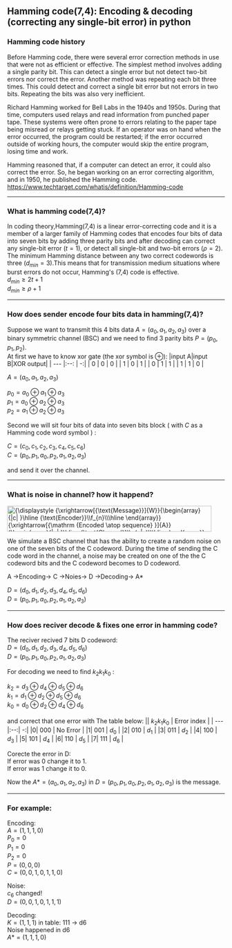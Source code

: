 ## Hamming code(7,4): Encoding & decoding (correcting  any single-bit error) in python

### Hamming code history
Before Hamming code, there were several error correction methods in use that were not as efficient or effective. The simplest method involves adding a single parity bit. This can detect a single error but not detect two-bit errors nor correct the error. Another method was repeating each bit three times. This could detect and correct a single bit error but not errors in two bits. Repeating the bits was also very inefficient.

Richard Hamming worked for Bell Labs in the 1940s and 1950s. During that time, computers used relays and read information from punched paper tape. These systems were often prone to errors relating to the paper tape being misread or relays getting stuck. If an operator was on hand when the error occurred, the program could be restarted; if the error occurred outside of working hours, the computer would skip the entire program, losing time and work.

Hamming reasoned that, if a computer can detect an error, it could also correct the error. So, he began working on an error correcting algorithm, and in 1950, he published the Hamming code.
https://www.techtarget.com/whatis/definition/Hamming-code

---

### What is hamming code(7,4)?
 In coding theory,Hamming(7,4) is a linear error-correcting code and it is a member of a larger family of Hamming codes that encodes four bits of data into seven bits by adding three parity bits and after decoding can correct any single-bit error ($t=1$), or detect all single-bit and two-bit errors ($\rho=2$). The minimum Hamming distance between any two correct codewords is three ($d_{min}=3$).This means that for transmission medium situations where burst errors do not occur, Hamming's (7,4) code is effective.\
 $d_{min}\ge2t+1$ \
 $d_{min}\ge \rho+1$

---

 ### How does sender encode four bits data in hamming(7,4)?
Suppose we want to transmit this 4 bits data $A = (a_{0},a_{1},a_{2},a_{3})$ over a binary symmetric channel (BSC) and we need to find 3 parity bits $P = (p_{0},p_{1},p_{2})$.\
 At first we have to know xor gate (the xor symbol is $\oplus$):
|input A|input B|XOR  output|
| ---   |:--:   | -:|
| 0     | 0     | 0 |
| 1     | 0     | 1 |
| 0     | 1     | 1 |
| 1     | 1     | 0 |

$A = (a_{0},a_{1},a_{2},a_{3})$

$p_{0} = a_{0} \oplus a_{1} \oplus a_{3}$ \
$p_{1} = a_{0} \oplus a_{2} \oplus a_{3}$ \
$p_{2} = a_{1} \oplus a_{2} \oplus a_{3}$

Second we will sit four bits of data into seven bits block ( with $C$ as a Hamming code word symbol ) :

$C = (c_{0} , c_{1} , c_{2} , c_{3} , c_{4} , c_{5} , c_{6})$ \
$C = (p_{0} , p_{1} , a_{0} , p_{2} , a_{1} , a_{2} , a_{3})$

and send it over the channel.

---

 ### What is noise in channel? how it happend?

 <img src="https://wikimedia.org/api/rest_v1/media/math/render/svg/3e5366c809cb41ab57f4364b475895f13a9dd328" class="mwe-math-fallback-image-inline mw-invert skin-invert" title="Channel model" aria-hidden="true" style="vertical-align: -3.146ex; margin-bottom: -0.525ex; width:61.869ex; height:7.843ex;" alt="{\displaystyle {\xrightarrow[{\text{Message}}]{W}}{\begin{array}{|c| }\hline {\text{Encoder}}\\f_{n}\\\hline \end{array}}{\xrightarrow[{\mathrm {Encoded \atop sequence} }]{A}}{\begin{array}{|c| }\hline {\text{Channel}}\\p(y|x)\\\hline \end{array}}{\xrightarrow[{\mathrm {Received \atop sequence} }]{Y^{n}}}{\begin{array}{|c| }\hline {\text{Decoder}}\\g_{n}\\\hline \end{array}}{\xrightarrow[{\mathrm {Estimated \atop message} }]{\hat {W}}}}">\
 \
We simulate a BSC channel that has the ability to create a random noise on one of the seven bits of the C codeword. During the time of sending the C code word in the channel, a noise may be created on one of the the C codeword bits and the C codeword becomes to D codeword. 

A &rarr;Encoding&rarr; C &rarr;Noies&rarr;  D &rarr;Decoding&rarr; A*

$D = (d_{0} , d_{1} , d_{2} , d_{3} , d_{4} , d_{5} , d_{6})$\
$D = (p_{0} , p_{1} , a_{0} , p_{2} , a_{1} , a_{2} , a_{3})$


---

 ### How does reciver decode & fixes one error in hamming code?
The reciver recived 7 bits D codeword:\
$D = (d_{0} , d_{1} , d_{2} , d_{3} , d_{4} , d_{5} , d_{6})$\
$D = (p_{0} , p_{1} , a_{0} , p_{2} , a_{1} , a_{2} , a_{3})$

 For decoding we need to find $k_{2} k_{1} k_{0}$ :

 $k_{2}=d_{3}\oplus d_{4}\oplus d_{5} \oplus d_{6}$\
 $k_{1}=d_{1}\oplus d_{2}\oplus d_{5}\oplus d_{6}$\
 $k_{0}=d_{0} \oplus d_{2} \oplus d_{4} \oplus d_{6}$\
 \
 and correct that one error with The table below:
|| $k_{2} k_{1} k_{0}$ |  Error index  |
| ---|:--:| -:|
|0|    000     | No Error |
|1|    001     |    $d_{0}$    |
|2|    010     |    $d_{1}$    |
|3|    011     |    $d_{2}$    |
|4|    100     |    $d_{3}$    |
|5|    101     |    $d_{4}$    |
|6|    110     |    $d_{5}$    |
|7|    111     |    $d_{6}$    |

Corecte the error in D:\
If error was 0 change it to 1. \
If error was 1 change it to 0.

Now the $A*=(a_{0},a_{1},a_{2},a_{3})$ in $D = (p_{0} , p_{1} , a_{0} , p_{2} , a_{1} , a_{2} , a_{3})$ is the message.

---
### For example:
Encoding:\
$A = (1, 1, 1, 0)$\
$P_{0} =0$\
$P_{1} =0$\
$P_{2} =0$\
$P = (0,0,0)$\
$C = (0, 0, 1, 0, 1, 1, 0)$

Noise:\
$c_{6}$ changed!\
$D =(0, 0, 1, 0, 1, 1, 1)$

Decoding:\
$K =(1,1,1)$    in table:  111 &rarr; d6\
Noise happened in d6\
$A* =(1, 1, 1, 0)$

